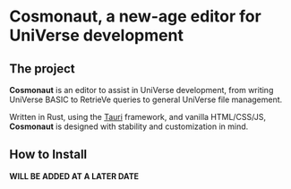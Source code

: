 # Cosmonaut, a new-age editor for UniVerse development
## The project
__Cosmonaut__ is an editor to assist in UniVerse development, from writing 
UniVerse BASIC to RetrieVe queries to general UniVerse file management.

Written in Rust, using the [Tauri](https://tauri.app) framework, and vanilla
HTML/CSS/JS, __Cosmonaut__ is designed with stability and customization in mind.

## How to Install
__**WILL BE ADDED AT A LATER DATE**__
